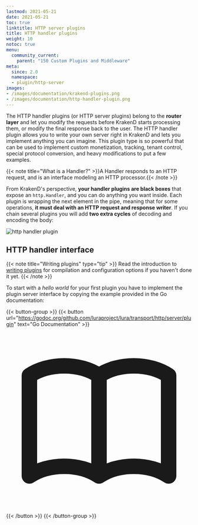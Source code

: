 ```yaml
---
lastmod: 2021-05-21
date: 2021-05-21
toc: true
linktitle: HTTP server plugins
title: HTTP handler plugins
weight: 10
notoc: true
menu:
  community_current:
    parent: "150 Custom Plugins and Middleware"
meta:
  since: 2.0
  namespace:
  - plugin/http-server
images:
- /images/documentation/krakend-plugins.png
- /images/documentation/http-handler-plugin.png
---
```

The HTTP handler plugins (or HTTP server plugins) belong to the **router layer** and let you modify the requests before KrakenD starts processing them, or modify the final response back to the user. The HTTP handler plugin allows you to write your own server right in KrakenD and lets you implement anything you can imagine. This plugin type is so powerful that can be used to implement custom monetization, tracking, tenant control, special protocol conversion, and heavy modifications to put a few examples.

{{< note title="What is a Handler?" >}}A Handler responds to an HTTP request, and is an interface modeling an HTTP processor.{{< /note >}}

From KrakenD's perspective, **your handler plugins are black boxes** that expose an `http.Handler`, and you can do anything you want inside. Each plugin is wrapping the next element in the pipe, meaning that for some operations, **it must deal with an HTTP request and response writer**. If you chain several plugins you will add **two extra cycles** of decoding and encoding the body:

![http handler plugin](/images/documentation/http-handler-plugin.png)

## HTTP handler interface
{{< note title="Writing plugins" type="tip" >}}
Read the introduction to [writing plugins](/docs/extending/writing-plugins/) for compilation and configuration options if you haven't done it yet.
{{< /note >}}

To start with a *hello world* for your first plugin you have to implement the plugin server interface by copying the example provided in the Go documentation:

{{< button-group >}}
{{< button url="https://godoc.org/github.com/luraproject/lura/transport/http/server/plugin" text="Go Documentation" >}}<svg xmlns="http://www.w3.org/2000/svg" class="h-5 w-5" fill="none" viewBox="0 0 24 24" stroke="currentColor">
  <path stroke-linecap="round" stroke-linejoin="round" stroke-width="2" d="M12 6.253v13m0-13C10.832 5.477 9.246 5 7.5 5S4.168 5.477 3 6.253v13C4.168 18.477 5.754 18 7.5 18s3.332.477 4.5 1.253m0-13C13.168 5.477 14.754 5 16.5 5c1.747 0 3.332.477 4.5 1.253v13C19.832 18.477 18.247 18 16.5 18c-1.746 0-3.332.477-4.5 1.253" />
</svg>{{< /button >}}
{{< /button-group >}}
